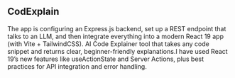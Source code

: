CodExplain
-----------
The app is configuring an Express.js backend, set up a REST endpoint that talks to an LLM, and then integrate everything into a modern React 19 app (with Vite + TailwindCSS).
AI Code Explainer tool that takes any code snippet and returns clear, beginner-friendly explanations.I have used React 19’s new features like useActionState and Server Actions, plus best practices for API integration and error handling.

